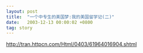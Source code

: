 ```yaml
---
layout: post
title:  "一个中专生的美国梦:我的美国留学记(二)"
date:   2003-12-13 00:00:02 +0800
tag: story
---
```


http://tran.httpcn.com/Html/0403/61964016904.shtml